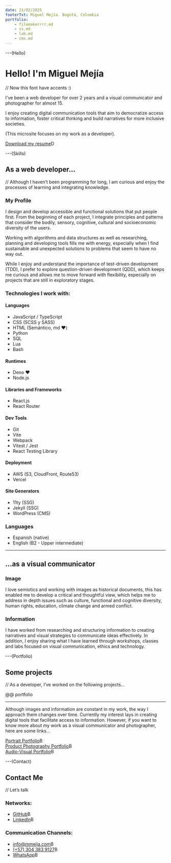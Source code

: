 ```yaml
---
date: 21/02/2025
footerTxt: Miguel Mejía. Bogotá, Colombia
portfolio:
    - filemakerrrr.md
    - ss.md
    - lab.md
    - cms.md
---
```


---(Hello)

# Hello! I'm Miguel Mejía

// Now this font have accents :)

I've been a web developer for over 2 years and a visual communicator and photographer for almost 15. 

I enjoy creating digital communication tools that aim to democratize access to information, foster critical thinking and build narratives for more inclusive societies.

(This microsite focuses on my work as a developer).

[Download my resume](/assets/pdf/MiguelMejia-CV_EN.pdf)D

---(Skills)

## As a web developer...

// Although I haven’t been programming for long, I am curious and enjoy the processes of learning and integrating knowledge.

### My Profile

I design and develop accessible and functional solutions that put people first. From the beginning of each project, I integrate principles and patterns that consider the bodily, sensory, cognitive, cultural and socioeconomic diversity of the users.

Working with algorithms and data structures as well as researching, planning and developing tools fills me with energy, especially when I find sustainable and unexpected solutions to problems that seem to have no way out.

While I enjoy and understand the importance of test-driven development (TDD), I prefer to explore question-driven development (QDD), which keeps me curious and allows me to move forward with flexibility, especially on projects that are still in exploratory stages.

### Technologies I work with:

#### Languages

-   JavaScript / TypeScript
-   CSS (SCSS y SASS)
-   HTML (Semántico, md ❤️)
-   Python
-   SQL
-   Lua
-   Bash

#### Runtimes

-   Deno ❤️
-   Node.js

#### Libraries and Frameworks

-   React.js
-   React Router

#### Dev Tools

-   Git
-   Vite
-   Webpack
-   Vitest / Jest
-   React Testing Library

#### Deployment

-   AWS (S3, CloudFront, Route53)
-   Vercel

#### Site Generators

-   11ty (SSG)
-   Jekyll (SSG)
-   WordPress (CMS)


### Languages

- Espanish (native)
- English (B2 - Upper intermediate)

---

## ...as a visual communicator

### Image

I love semiotics and working with images as historical documents, this has enabled me to develop a critical and thoughtful view, which helps me to address in depth issues such as culture, functional and cognitive diversity, human rights, education, climate change and armed conflict.

### Information

I have worked from researching and structuring information to creating narratives and visual strategies to communicate ideas effectively. In addition, I enjoy sharing what I have learned through workshops, classes and labs focused on visual communication, ethics and technology.

---(Portfolio)

## Some projects

// As a developer, I’ve worked on the following projects...

@@ portfolio

---

Although images and information are constant in my work, the way I approach them changes over time. Currently my interest lays in creating digital tools that facilitate access to information. However, if you want to know more about my work as a visual communicator and photographer, here are some links...

[Portrait Portfolio](https://mmejia.com)B  
[Product Photography Portfolio](https://producto.mmejia.com)B  
[Audio-Visual Portfolio](https://audiovisual.mmejia.com)B

---(Contact)

## Contact Me

// Let’s talk

### Networks:

-   [GitHub](https://github.com/dothedada)B
-   [LinkedIn](https://www.linkedin.com/in/-mmejia/)B

### Communication Channels:

-   [info@mmejia.com](mailto:info@mmejia.com)B
-   [(+57) 304 383 9127](tel:3043839127)B
-   [WhatsApp](https://wa.me/573043839127)B
